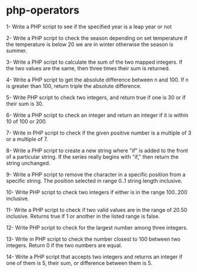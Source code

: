 # php-operators

1- Write a PHP script to see if the specified year is a leap year or not

2- Write a PHP script to check the season depending on set temperature if the temperature is below 20 we are in winter otherwise the season is summer.

3- Write a PHP script to calculate the sum of the two mapped integers. If the two values ​​are the same, then three times their sum is returned.

4- Write a PHP script to get the absolute difference between n and 100. If n is greater than 100, return triple the absolute difference.

5- Write PHP script to check two integers, and return true if one is 30 or if their sum is 30.

6- Write a PHP script to check an integer and return an integer if it is within 10 of 100 or 200.

7- Write in PHP script to check if the given positive number is a multiple of 3 or a multiple of 7.

8- Write a PHP script to create a new string where "if" is added to the front of a particular string. If the series really begins with "if," then return the string unchanged.

9- Write a PHP script to remove the character in a specific position from a specific string. The position selected in range 0..1 string length inclusive.

10- Write PHP script to check two integers if either is in the range 100..200 inclusive.

11- Write a PHP script to check if two valid values ​​are in the range of 20.50 inclusive. Returns true if 1 or another in the listed range is false.

12- Write PHP script to check for the largest number among three integers.

13- Write in PHP script to check the number closest to 100 between two integers. Return 0 if the two numbers are equal.

14- Write a PHP script that accepts two integers and returns an integer if one of them is 5, their sum, or difference between them is 5.

